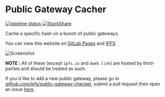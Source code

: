 # Public Gateway Cacher

[![pipeline status](https://gitlab.com/NatoBoram/public-gateway-cacher/badges/master/pipeline.svg)](https://gitlab.com/NatoBoram/public-gateway-cacher/-/commits/master)
[![StackShare](https://img.shields.io/badge/tech-stack-0690fa.svg?style=flat)](https://stackshare.io/NatoBoram/public-gateway-cacher)

Cache a specific hash on a bunch of public gateways.

You can view this website on [GitLab Pages](https://natoboram.gitlab.io/public-gateway-cacher) and [IPFS](https://bafybeigmtv32yzjryuv5uwfhzqtrjt6va7dwaxuvhoqqirkwcg2q6mlai4.ipfs.dweb.link).

![Screenshot](https://bafybeie7txrbzw6ipb62lplnpzsjpz7s4o5q7uufb5rjfelol2cuxeyzye.ipfs.dweb.link/Screenshot_2020-07-09%20Public%20Gateway%20Cacher.png)

**NOTE :** All of these (except `ipfs.io` and `dweb.link`) are hosted by third-parties and should be treated as such.

If you'd like to add a new public gateway, please go to [github.com/ipfs/public-gateway-checker](https://github.com/ipfs/public-gateway-checker), submit a pull request then open an issue [here](https://gitlab.com/NatoBoram/public-gateway-cacher/issues/new).
